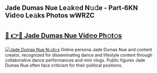 ## Jade Dumas Nue Le𝚊k𝚎d N𝚞𝚍e - Part-6KN Vid𝚎o Le𝚊ks Photos wWRZC

# <h2><a href="http://fb1dqfh.evod.top/?m=Jade+Dumas+Nue">🔗 👉🔴 Jade Dumas Nue Vid𝚎o Ph𝚘t𝚘s</a></h2>

[![Jade Dumas Nue N𝚞d𝚎s](https://i.imgur.com/8V9OHl7.gif)](http://fb1dqfh.evod.top/?m=Jade+Dumas+Nue)
Online persona Jade Dumas Nue and content creator, recognized for disseminating dance and lifestyle content through collaborative dance performances and mini vlogs. Public figures Jade Dumas Nue often face criticism for their political positions. 
